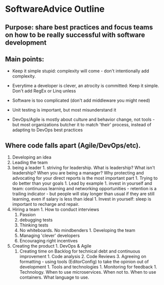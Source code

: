 # SoftwareAdvice Outline

## Purpose: share best practices and focus teams on how to be really successful with software development

## Main points:
- Keep it simple stupid: complexity will come - don't intentionally add complexity.
- Everytime a developer is clever, an atrocity is committed: Keep it simple. Don't add RegEx or Linq unless 

- Software is too complicated (don't add middleware you might need)
- Unit testing is important, but most misunderstand it
- DevOps/Agile is mostly about culture and behavior change, not tools - but most organizations butcher it to match 'their' process, instead of adapting to DevOps best practices

## Where code falls apart (Agile/DevOps/etc). 

1. Developing an idea
1. Leading the team
  1. being a leader
    1. striving for leadership. What is leadership? What isn't leadership? When you are being a manager? Why protecting and advocating for your direct reports is the most important part
    1. Trying to do better than your goals
    1. Lead by example
    1. invest in yourself and team: continuous learning and networking opportunities - retention is a trailing indicator - but people will stay longer than usual if they are still learning, even if salary is less than ideal
    1. Invest in yourself: sleep is important to recharge and repair.
  1. Hiring a team
    1. How to conduct interviews
      1. Passion 
      1. debugging tests
      1. Thinking tests
      1. No whiteboards. No mindbenders 
    1. Developing the team
      1. Managing 'clever' developers
      1. Encouraging right incentives
  1. Creating the product
    1. DevOps & Agile
      1. Creating time on Backlog for technical debt and continuous improvement
    1. Code analysis
    2. Code Reviews
    3. Agreeing on formatting - using tools (EditorConfig) to take the opinion out of development
    1. Tools and technologies
    1. Monitoring for feedback
    1. Technology. When to use microservices. When not to. When to use containers. What language to use.
